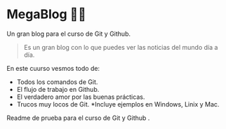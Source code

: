# MegaBlog 👨‍💻

Un gran blog para el curso de Git y Github.
> Es un gran blog con lo que puedes ver las noticias del mundo día a día.

En este cuurso vesmos todo de:

* Todos los comandos de Git.
* El flujo de trabajo en Github.
* El verdadero amor por las buenas prácticas.
* Trucos muy locos de Git.
*Incluye ejemplos en Windows, Linix y Mac.

Readme de prueba para el curso de Git y  Github .